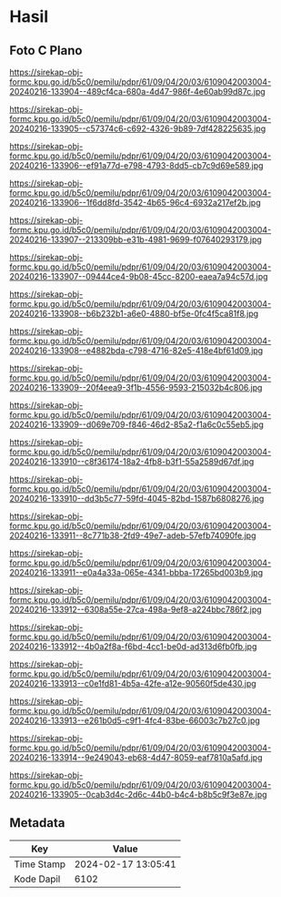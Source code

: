 # Hasil

## Foto C Plano

https://sirekap-obj-formc.kpu.go.id/b5c0/pemilu/pdpr/61/09/04/20/03/6109042003004-20240216-133904--489cf4ca-680a-4d47-986f-4e60ab99d87c.jpg

https://sirekap-obj-formc.kpu.go.id/b5c0/pemilu/pdpr/61/09/04/20/03/6109042003004-20240216-133905--c57374c6-c692-4326-9b89-7df428225635.jpg

https://sirekap-obj-formc.kpu.go.id/b5c0/pemilu/pdpr/61/09/04/20/03/6109042003004-20240216-133906--ef91a77d-e798-4793-8dd5-cb7c9d69e589.jpg

https://sirekap-obj-formc.kpu.go.id/b5c0/pemilu/pdpr/61/09/04/20/03/6109042003004-20240216-133906--1f6dd8fd-3542-4b65-96c4-6932a217ef2b.jpg

https://sirekap-obj-formc.kpu.go.id/b5c0/pemilu/pdpr/61/09/04/20/03/6109042003004-20240216-133907--213309bb-e31b-4981-9699-f07640293179.jpg

https://sirekap-obj-formc.kpu.go.id/b5c0/pemilu/pdpr/61/09/04/20/03/6109042003004-20240216-133907--09444ce4-9b08-45cc-8200-eaea7a94c57d.jpg

https://sirekap-obj-formc.kpu.go.id/b5c0/pemilu/pdpr/61/09/04/20/03/6109042003004-20240216-133908--b6b232b1-a6e0-4880-bf5e-0fc4f5ca81f8.jpg

https://sirekap-obj-formc.kpu.go.id/b5c0/pemilu/pdpr/61/09/04/20/03/6109042003004-20240216-133908--e4882bda-c798-4716-82e5-418e4bf61d09.jpg

https://sirekap-obj-formc.kpu.go.id/b5c0/pemilu/pdpr/61/09/04/20/03/6109042003004-20240216-133909--20f4eea9-3f1b-4556-9593-215032b4c806.jpg

https://sirekap-obj-formc.kpu.go.id/b5c0/pemilu/pdpr/61/09/04/20/03/6109042003004-20240216-133909--d069e709-f846-46d2-85a2-f1a6c0c55eb5.jpg

https://sirekap-obj-formc.kpu.go.id/b5c0/pemilu/pdpr/61/09/04/20/03/6109042003004-20240216-133910--c8f36174-18a2-4fb8-b3f1-55a2589d67df.jpg

https://sirekap-obj-formc.kpu.go.id/b5c0/pemilu/pdpr/61/09/04/20/03/6109042003004-20240216-133910--dd3b5c77-59fd-4045-82bd-1587b6808276.jpg

https://sirekap-obj-formc.kpu.go.id/b5c0/pemilu/pdpr/61/09/04/20/03/6109042003004-20240216-133911--8c771b38-2fd9-49e7-adeb-57efb74090fe.jpg

https://sirekap-obj-formc.kpu.go.id/b5c0/pemilu/pdpr/61/09/04/20/03/6109042003004-20240216-133911--e0a4a33a-065e-4341-bbba-17265bd003b9.jpg

https://sirekap-obj-formc.kpu.go.id/b5c0/pemilu/pdpr/61/09/04/20/03/6109042003004-20240216-133912--6308a55e-27ca-498a-9ef8-a224bbc786f2.jpg

https://sirekap-obj-formc.kpu.go.id/b5c0/pemilu/pdpr/61/09/04/20/03/6109042003004-20240216-133912--4b0a2f8a-f6bd-4cc1-be0d-ad313d6fb0fb.jpg

https://sirekap-obj-formc.kpu.go.id/b5c0/pemilu/pdpr/61/09/04/20/03/6109042003004-20240216-133913--c0e1fd81-4b5a-42fe-a12e-90560f5de430.jpg

https://sirekap-obj-formc.kpu.go.id/b5c0/pemilu/pdpr/61/09/04/20/03/6109042003004-20240216-133913--e261b0d5-c9f1-4fc4-83be-66003c7b27c0.jpg

https://sirekap-obj-formc.kpu.go.id/b5c0/pemilu/pdpr/61/09/04/20/03/6109042003004-20240216-133914--9e249043-eb68-4d47-8059-eaf7810a5afd.jpg

https://sirekap-obj-formc.kpu.go.id/b5c0/pemilu/pdpr/61/09/04/20/03/6109042003004-20240216-133905--0cab3d4c-2d6c-44b0-b4c4-b8b5c9f3e87e.jpg


## Metadata

| Key        | Value               |
| ---------- | ------------------- |
| Time Stamp | 2024-02-17 13:05:41 |
| Kode Dapil | 6102                |



